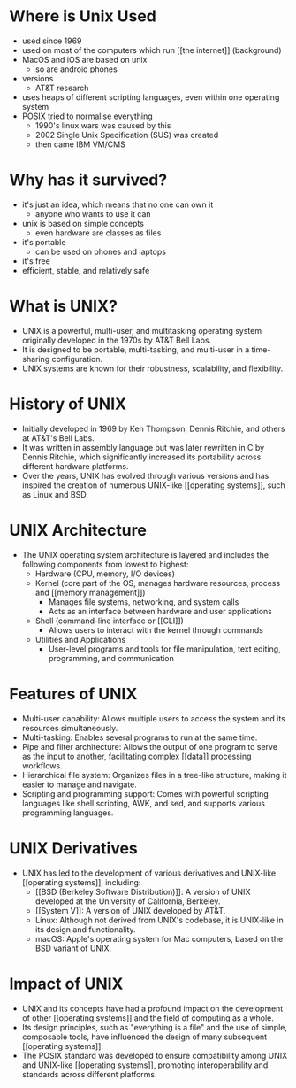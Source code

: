 # Where is Unix Used
- used since 1969
- used on most of the computers which run [[the internet]] (background)
- MacOS and iOS are based on unix
	- so are android phones
- versions
	- AT&T research 
- uses heaps of different scripting languages, even within one operating system
- POSIX tried to normalise everything
	- 1990's linux wars was caused by this
	- 2002 Single Unix Specification (SUS) was created 
	- then came IBM VM/CMS
# Why has it survived?
- it's just an idea, which means that no one can own it
	- anyone who wants to use it can
- unix is based on simple concepts
	- even hardware are classes as files
- it's portable
	- can be used on phones and laptops
- it's free
- efficient, stable, and relatively safe

# What is UNIX?
- UNIX is a powerful, multi-user, and multitasking operating system originally developed in the 1970s by AT&T Bell Labs.
- It is designed to be portable, multi-tasking, and multi-user in a time-sharing configuration.
- UNIX systems are known for their robustness, scalability, and flexibility.

# History of UNIX
- Initially developed in 1969 by Ken Thompson, Dennis Ritchie, and others at AT&T's Bell Labs.
- It was written in assembly language but was later rewritten in C by Dennis Ritchie, which significantly increased its portability across different hardware platforms.
- Over the years, UNIX has evolved through various versions and has inspired the creation of numerous UNIX-like [[operating systems]], such as Linux and BSD.

# UNIX Architecture
- The UNIX operating system architecture is layered and includes the following components from lowest to highest:
	- Hardware (CPU, memory, I/O devices)
	- Kernel (core part of the OS, manages hardware resources, process and [[memory management]])
		- Manages file systems, networking, and system calls
		- Acts as an interface between hardware and user applications
	- Shell (command-line interface or [[CLI]])
		- Allows users to interact with the kernel through commands
	- Utilities and Applications
		- User-level programs and tools for file manipulation, text editing, programming, and communication

# Features of UNIX
- Multi-user capability: Allows multiple users to access the system and its resources simultaneously.
- Multi-tasking: Enables several programs to run at the same time.
- Pipe and filter architecture: Allows the output of one program to serve as the input to another, facilitating complex [[data]] processing workflows.
- Hierarchical file system: Organizes files in a tree-like structure, making it easier to manage and navigate.
- Scripting and programming support: Comes with powerful scripting languages like shell scripting, AWK, and sed, and supports various programming languages.

# UNIX Derivatives
- UNIX has led to the development of various derivatives and UNIX-like [[operating systems]], including:
	- [[BSD (Berkeley Software Distribution)]]: A version of UNIX developed at the University of California, Berkeley.
	- [[System V]]: A version of UNIX developed by AT&T.
	- Linux: Although not derived from UNIX's codebase, it is UNIX-like in its design and functionality.
	- macOS: Apple's operating system for Mac computers, based on the BSD variant of UNIX.

# Impact of UNIX
- UNIX and its concepts have had a profound impact on the development of other [[operating systems]] and the field of computing as a whole.
- Its design principles, such as "everything is a file" and the use of simple, composable tools, have influenced the design of many subsequent [[operating systems]].
- The POSIX standard was developed to ensure compatibility among UNIX and UNIX-like [[operating systems]], promoting interoperability and standards across different platforms.